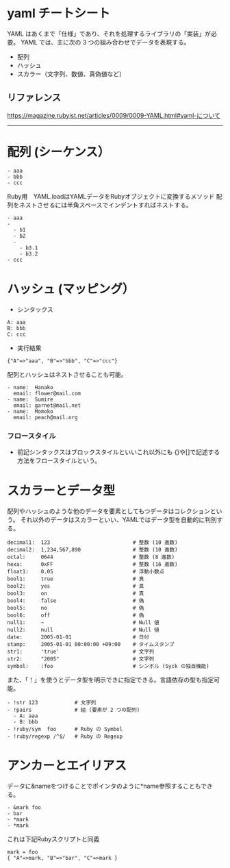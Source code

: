 # yaml チートシート

YAML はあくまで「仕様」であり、それを処理するライブラリの「実装」が必要。
YAML では、主に次の 3 つの組み合わせでデータを表現する。

* 配列
* ハッシュ
* スカラー（文字列、数値、真偽値など）

## リファレンス
https://magazine.rubyist.net/articles/0009/0009-YAML.html#yaml-について

---
# 配列 (シーケンス）

```
- aaa
- bbb
- ccc
```

Ruby用　YAML.loadはYAMLデータをRubyオブジェクトに変換するメソッド
配列をネストさせるには半角スペースでインデントすればネストする。
```
- aaa
-
  - b1
  - b2
  -
    - b3.1
    - b3.2
- ccc
```


# ハッシュ (マッピング）

* シンタックス

```
A: aaa
B: bbb
C: ccc
```

* 実行結果
```
{"A"=>"aaa", "B"=>"bbb", "C"=>"ccc"}
```


配列とハッシュはネストさせることも可能。

```
- name:  Hanako
  email: flower@mail.com
- name:  Sumire
  email: garnet@mail.net
- name:  Momoko
  email: peach@mail.org
```

### フロースタイル
* 前記シンタックスはブロックスタイルといいこれ以外にも {}や[]で記述する方法をフロースタイルという。

# スカラーとデータ型
配列やハッシュのような他のデータを要素としてもつデータはコレクションという。
それ以外のデータはスカラーといい、YAMLではデータ型を自動的に判別する。

```
decimal1:  123                           # 整数 (10 進数)
decimal2:  1,234,567,890                 # 整数 (10 進数)
octal:     0644                          # 整数 (8 進数)
hexa:      0xFF                          # 整数 (16 進数)
float1:    0.05                          # 浮動小数点
bool1:     true                          # 真
bool2:     yes                           # 真
bool3:     on                            # 真
bool4:     false                         # 偽
bool5:     no                            # 偽
bool6:     off                           # 偽
null1:     ~                             # Null 値
null2:     null                          # Null 値
date:      2005-01-01                    # 日付
stamp:     2005-01-01 00:00:00 +09:00    # タイムスタンプ
str1:      'true'                        # 文字列
str2:      "2005"                        # 文字列
symbol:    :foo                          # シンボル (Syck の独自機能)
```
また、「！」を使うとデータ型を明示できに指定できる。言語依存の型も指定可能。
```
- !str 123            # 文字列
- !pairs              # 組 (要素が 2 つの配列)
  - A: aaa
  - B: bbb
- !ruby/sym  foo      # Ruby の Symbol
- !ruby/regexp /^$/   # Ruby の Regexp
```


# アンカーとエイリアス
データに&nameをつけることでポインタのように*name参照することもできる。
```
- &mark foo
- bar
- *mark
- *mark
```

これは下記Rubyスクリプトと同義

```
mark = foo
{ "A"=>mark, "B"=>"bar", "C"=>mark }
```

